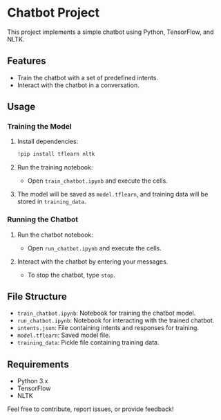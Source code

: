 # Chatbot Project

This project implements a simple chatbot using Python, TensorFlow, and NLTK.

## Features

- Train the chatbot with a set of predefined intents.
- Interact with the chatbot in a conversation.

## Usage

### Training the Model

1. Install dependencies:

    ```bash
    !pip install tflearn nltk
    ```

2. Run the training notebook:

    - Open `train_chatbot.ipynb` and execute the cells.

3. The model will be saved as `model.tflearn`, and training data will be stored in `training_data`.

### Running the Chatbot

1. Run the chatbot notebook:

    - Open `run_chatbot.ipynb` and execute the cells.

2. Interact with the chatbot by entering your messages.

    - To stop the chatbot, type `stop`.

## File Structure

- `train_chatbot.ipynb`: Notebook for training the chatbot model.
- `run_chatbot.ipynb`: Notebook for interacting with the trained chatbot.
- `intents.json`: File containing intents and responses for training.
- `model.tflearn`: Saved model file.
- `training_data`: Pickle file containing training data.

## Requirements

- Python 3.x
- TensorFlow
- NLTK


Feel free to contribute, report issues, or provide feedback!
